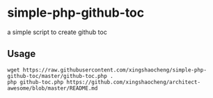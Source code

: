 # simple-php-github-toc
a simple script to create github toc

## Usage

```
wget https://raw.githubusercontent.com/xingshaocheng/simple-php-github-toc/master/github-toc.php .
php github-toc.php https://github.com/xingshaocheng/architect-awesome/blob/master/README.md
```
